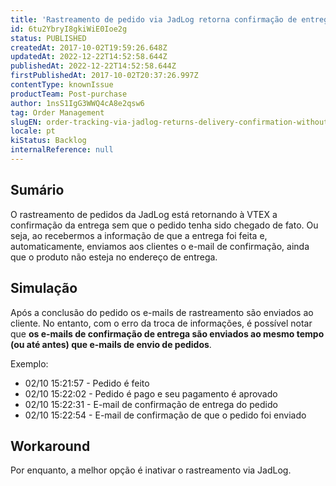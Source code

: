 ```yaml
---
title: 'Rastreamento de pedido via JadLog retorna confirmação de entrega sem que o pedido tenha sido entregue'
id: 6tu2YbryI8gkiWiE0Ioe2g
status: PUBLISHED
createdAt: 2017-10-02T19:59:26.648Z
updatedAt: 2022-12-22T14:52:58.644Z
publishedAt: 2022-12-22T14:52:58.644Z
firstPublishedAt: 2017-10-02T20:37:26.997Z
contentType: knownIssue
productTeam: Post-purchase
author: 1nsS1IgG3WWQ4cA8e2qsw6
tag: Order Management
slugEN: order-tracking-via-jadlog-returns-delivery-confirmation-without-the-order-being-delivered
locale: pt
kiStatus: Backlog
internalReference: null
---
```


## Sumário

O rastreamento de pedidos da JadLog está retornando à VTEX a confirmação da entrega sem que o pedido tenha sido chegado de fato. Ou seja, ao recebermos a informação de que a entrega foi feita e, automaticamente, enviamos aos clientes o e-mail de confirmação, ainda que o produto não esteja no endereço de entrega.

## Simulação

Após a conclusão do pedido os e-mails de rastreamento são enviados ao cliente. No entanto, com o erro da troca de informações, é possível notar que __os e-mails de confirmação de entrega são enviados ao mesmo tempo (ou até antes) que e-mails de envio de pedidos__.

Exemplo:

- 02/10 15:21:57 - Pedido é feito
- 02/10 15:22:02 - Pedido é pago e seu pagamento é aprovado
- 02/10 15:22:31 - E-mail de confirmação de entrega do pedido
- 02/10 15:22:54 - E-mail de confirmação de que o pedido foi enviado


## Workaround

Por enquanto, a melhor opção é inativar o rastreamento via JadLog.

